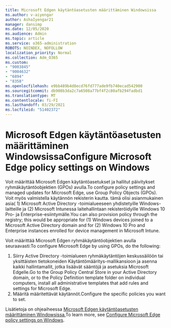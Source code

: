 ```yaml
---
title: Microsoft Edgen käytäntöasetusten määrittäminen Windowsissa
ms.author: v-aiyengar
author: AshaIyengar21
manager: dansimp
ms.date: 12/05/2020
ms.audience: Admin
ms.topic: article
ms.service: o365-administration
ROBOTS: NOINDEX, NOFOLLOW
localization_priority: Normal
ms.collection: Adm_O365
ms.custom:
- "9003845"
- "9004632"
- "6894"
- "8358"
ms.openlocfilehash: e9bb489b4d8ecd76fd777ade9fb740ecad542900
ms.sourcegitcommit: db908b3da2c7a6508a77bf4f2c80afb294fadbd1
ms.translationtype: MT
ms.contentlocale: fi-FI
ms.lasthandoff: 03/29/2021
ms.locfileid: "51402372"
---
```

# <a name="configure-microsoft-edge-policy-settings-on-windows"></a><span data-ttu-id="b250b-102">Microsoft Edgen käytäntöasetusten määrittäminen Windowsissa</span><span class="sxs-lookup"><span data-stu-id="b250b-102">Configure Microsoft Edge policy settings on Windows</span></span>

<span data-ttu-id="b250b-103">Voit määrittää Microsoft Edgen käytäntöasetukset ja hallitut päivitykset ryhmäkäytäntöobjektien (GPOs) avulla.</span><span class="sxs-lookup"><span data-stu-id="b250b-103">To configure policy settings and managed updates for Microsoft Edge, use Group Policy Objects (GPOs).</span></span> <span data-ttu-id="b250b-104">Voit myös valmistella käytännön rekisterin kautta. tämä olisi asianmukainen asia( 1) Microsoft Active Directory -toimialueeseen yhdistetyille Windows-laitteille ja (2) Microsoft Intunessa laitehallintaan rekisteröidyille Windows 10 Pro- ja Enterprise-esiintymälle.</span><span class="sxs-lookup"><span data-stu-id="b250b-104">You can also provision policy through the registry; this would be appropriate for (1) Windows devices joined to a Microsoft Active Directory domain and for (2) Windows 10 Pro and Enterprise instances enrolled for device management in Microsoft Intune.</span></span>

<span data-ttu-id="b250b-105">Voit määrittää Microsoft Edgen ryhmäkäytäntöobjektien avulla seuraavasti:</span><span class="sxs-lookup"><span data-stu-id="b250b-105">To configure Microsoft Edge by using GPOs, do the following:</span></span>

1. <span data-ttu-id="b250b-106">Siirry Active Directory -toimialueen ryhmäkäytäntöjen keskussäilöön tai yksittäisten tietokoneiden Käytäntömääritys-mallikansioon ja asenna kaikki hallintamallit, jotka lisäävät sääntöjä ja asetuksia Microsoft Edgelle.</span><span class="sxs-lookup"><span data-stu-id="b250b-106">Go to the Group Policy Central Store in your Active Directory domain, or to the Policy Definition template folder on individual computers, install all administrative templates that add rules and settings for Microsoft Edge.</span></span>
2. <span data-ttu-id="b250b-107">Määritä määritettävät käytännöt.</span><span class="sxs-lookup"><span data-stu-id="b250b-107">Configure the specific policies you want to set.</span></span>

<span data-ttu-id="b250b-108">Lisätietoja on ohjeaiheessa [Microsoft Edgen käytäntöasetusten määrittäminen Windowsissa.](https://go.microsoft.com/fwlink/?linkid=2135024)</span><span class="sxs-lookup"><span data-stu-id="b250b-108">To learn more, see [Configure Microsoft Edge policy settings on Windows](https://go.microsoft.com/fwlink/?linkid=2135024).</span></span>
